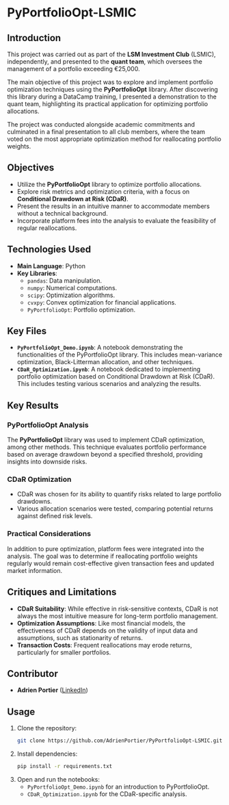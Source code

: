 # PyPortfolioOpt-LSMIC

## Introduction

This project was carried out as part of the **LSM Investment Club** (LSMIC), independently, and presented to the **quant team**, which oversees the management of a portfolio exceeding €25,000.

The main objective of this project was to explore and implement portfolio optimization techniques using the **PyPortfolioOpt** library. After discovering this library during a DataCamp training, I presented a demonstration to the quant team, highlighting its practical application for optimizing portfolio allocations.

The project was conducted alongside academic commitments and culminated in a final presentation to all club members, where the team voted on the most appropriate optimization method for reallocating portfolio weights.

## Objectives

- Utilize the **PyPortfolioOpt** library to optimize portfolio allocations.
- Explore risk metrics and optimization criteria, with a focus on **Conditional Drawdown at Risk (CDaR)**.
- Present the results in an intuitive manner to accommodate members without a technical background.
- Incorporate platform fees into the analysis to evaluate the feasibility of regular reallocations.

## Technologies Used

- **Main Language**: Python
- **Key Libraries**:
  - `pandas`: Data manipulation.
  - `numpy`: Numerical computations.
  - `scipy`: Optimization algorithms.
  - `cvxpy`: Convex optimization for financial applications.
  - `PyPortfolioOpt`: Portfolio optimization.

## Key Files

- **`PyPortfolioOpt_Demo.ipynb`**: A notebook demonstrating the functionalities of the PyPortfolioOpt library. This includes mean-variance optimization, Black-Litterman allocation, and other techniques.
- **`CDaR_Optimization.ipynb`**: A notebook dedicated to implementing portfolio optimization based on Conditional Drawdown at Risk (CDaR). This includes testing various scenarios and analyzing the results.

## Key Results

### PyPortfolioOpt Analysis

The **PyPortfolioOpt** library was used to implement CDaR optimization, among other methods. This technique evaluates portfolio performance based on average drawdown beyond a specified threshold, providing insights into downside risks.

### CDaR Optimization

- CDaR was chosen for its ability to quantify risks related to large portfolio drawdowns.
- Various allocation scenarios were tested, comparing potential returns against defined risk levels.

### Practical Considerations

In addition to pure optimization, platform fees were integrated into the analysis. The goal was to determine if reallocating portfolio weights regularly would remain cost-effective given transaction fees and updated market information.

## Critiques and Limitations

- **CDaR Suitability**: While effective in risk-sensitive contexts, CDaR is not always the most intuitive measure for long-term portfolio management.
- **Optimization Assumptions**: Like most financial models, the effectiveness of CDaR depends on the validity of input data and assumptions, such as stationarity of returns.
- **Transaction Costs**: Frequent reallocations may erode returns, particularly for smaller portfolios.

## Contributor

- **Adrien Portier** ([LinkedIn](https://www.linkedin.com/in/adrien-portier/))

## Usage

1. Clone the repository:
   ```bash
   git clone https://github.com/AdrienPortier/PyPortfolioOpt-LSMIC.git
2. Install dependencies:
   ```bash
   pip install -r requirements.txt
   ```
3. Open and run the notebooks:
   - `PyPortfolioOpt_Demo.ipynb` for an introduction to PyPortfolioOpt.
   - `CDaR_Optimization.ipynb` for the CDaR-specific analysis.

